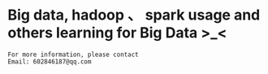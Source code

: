 # Big data, hadoop 、 spark usage and others learning for Big Data  >_<
```
For more information, please contact
Email: 602846187@qq.com
```

